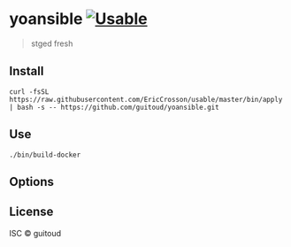 # yoansible [![Usable](https://img.shields.io/badge/is-usable-8e74b2.svg)](https://github.com/ericcrosson/usable)

> stged fresh

## Install

``` {.sourceCode .bash}
curl -fsSL https://raw.githubusercontent.com/EricCrosson/usable/master/bin/apply | bash -s -- https://github.com/guitoud/yoansible.git
```

## Use

``` {.sourceCode .bash}
./bin/build-docker
```

## Options

## License

ISC © guitoud
